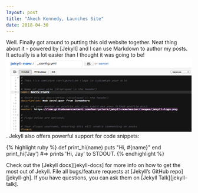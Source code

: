 ```yaml
---
layout: post
title: "Akech Kennedy, Launches Site"
date: 2018-04-30
---
```

Well. Finally got around to putting this old website together. Neat thing about it - powered by [Jekyll] and I can use Markdown to author my posts. It actually is a lot easier than I thought it was going to be!<img src="/images/config.png" alt="drawing" width="700" height="200"/>.
Jekyll also offers powerful support for code snippets:

{% highlight ruby %}
def print_hi(name)
  puts "Hi, #{name}"
end
print_hi('Jay')
#=> prints 'Hi, Jay' to STDOUT.
{% endhighlight %}

Check out the [Jekyll docs][jekyll-docs] for more info on how to get the most out of Jekyll. File all bugs/feature requests at [Jekyll’s GitHub repo][jekyll-gh]. If you have questions, you can ask them on [Jekyll Talk][jekyll-talk].

